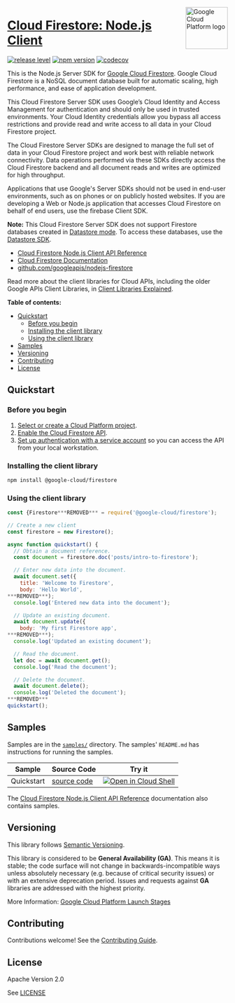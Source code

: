 [//]: # "This README.md file is auto-generated, all changes to this file will be lost."
[//]: # "To regenerate it, use `python -m synthtool`."
<img src="https://avatars2.githubusercontent.com/u/2810941?v=3&s=96" alt="Google Cloud Platform logo" title="Google Cloud Platform" align="right" height="96" width="96"/>

# [Cloud Firestore: Node.js Client](https://github.com/googleapis/nodejs-firestore)

[![release level](https://img.shields.io/badge/release%20level-general%20availability%20%28GA%29-brightgreen.svg?style=flat)](https://cloud.google.com/terms/launch-stages)
[![npm version](https://img.shields.io/npm/v/@google-cloud/firestore.svg)](https://www.npmjs.org/package/@google-cloud/firestore)
[![codecov](https://img.shields.io/codecov/c/github/googleapis/nodejs-firestore/master.svg?style=flat)](https://codecov.io/gh/googleapis/nodejs-firestore)




This is the Node.js Server SDK for [Google Cloud Firestore](https://firebase.google.com/docs/firestore/). Google Cloud Firestore is a NoSQL document database built for automatic scaling, high performance, and ease of application development.

This Cloud Firestore Server SDK uses Google’s Cloud Identity and Access Management for authentication and should only be used in trusted environments. Your Cloud Identity credentials allow you bypass all access restrictions and provide read and write access to all data in your Cloud Firestore project.

The Cloud Firestore Server SDKs are designed to manage the full set of data in your Cloud Firestore project and work best with reliable network connectivity. Data operations performed via these SDKs directly access the Cloud Firestore backend and all document reads and writes are optimized for high throughput.

Applications that use Google&#x27;s Server SDKs should not be used in end-user environments, such as on phones or on publicly hosted websites. If you are developing a Web or Node.js application that accesses Cloud Firestore on behalf of end users, use the firebase Client SDK.

**Note:** This Cloud Firestore Server SDK does not support Firestore databases created in [Datastore mode](https://cloud.google.com/datastore/docs/firestore-or-datastore#in_datastore_mode). To access these databases, use the [Datastore SDK](https://www.npmjs.com/package/@google-cloud/datastore).


* [Cloud Firestore Node.js Client API Reference][client-docs]
* [Cloud Firestore Documentation][product-docs]
* [github.com/googleapis/nodejs-firestore](https://github.com/googleapis/nodejs-firestore)

Read more about the client libraries for Cloud APIs, including the older
Google APIs Client Libraries, in [Client Libraries Explained][explained].

[explained]: https://cloud.google.com/apis/docs/client-libraries-explained

**Table of contents:**


* [Quickstart](#quickstart)
  * [Before you begin](#before-you-begin)
  * [Installing the client library](#installing-the-client-library)
  * [Using the client library](#using-the-client-library)
* [Samples](#samples)
* [Versioning](#versioning)
* [Contributing](#contributing)
* [License](#license)

## Quickstart

### Before you begin

1.  [Select or create a Cloud Platform project][projects].
1.  [Enable the Cloud Firestore API][enable_api].
1.  [Set up authentication with a service account][auth] so you can access the
    API from your local workstation.

### Installing the client library

```bash
npm install @google-cloud/firestore
```


### Using the client library

```javascript
const {Firestore***REMOVED*** = require('@google-cloud/firestore');

// Create a new client
const firestore = new Firestore();

async function quickstart() {
  // Obtain a document reference.
  const document = firestore.doc('posts/intro-to-firestore');

  // Enter new data into the document.
  await document.set({
    title: 'Welcome to Firestore',
    body: 'Hello World',
***REMOVED***);
  console.log('Entered new data into the document');

  // Update an existing document.
  await document.update({
    body: 'My first Firestore app',
***REMOVED***);
  console.log('Updated an existing document');

  // Read the document.
  let doc = await document.get();
  console.log('Read the document');

  // Delete the document.
  await document.delete();
  console.log('Deleted the document');
***REMOVED***
quickstart();

```



## Samples

Samples are in the [`samples/`](https://github.com/googleapis/nodejs-firestore/tree/master/samples) directory. The samples' `README.md`
has instructions for running the samples.

| Sample                      | Source Code                       | Try it |
| --------------------------- | --------------------------------- | ------ |
| Quickstart | [source code](https://github.com/googleapis/nodejs-firestore/blob/master/samples/quickstart.js) | [![Open in Cloud Shell][shell_img]](https://console.cloud.google.com/cloudshell/open?git_repo=https://github.com/googleapis/nodejs-firestore&page=editor&open_in_editor=samples/quickstart.js,samples/README.md) |



The [Cloud Firestore Node.js Client API Reference][client-docs] documentation
also contains samples.

## Versioning

This library follows [Semantic Versioning](http://semver.org/).


This library is considered to be **General Availability (GA)**. This means it
is stable; the code surface will not change in backwards-incompatible ways
unless absolutely necessary (e.g. because of critical security issues) or with
an extensive deprecation period. Issues and requests against **GA** libraries
are addressed with the highest priority.





More Information: [Google Cloud Platform Launch Stages][launch_stages]

[launch_stages]: https://cloud.google.com/terms/launch-stages

## Contributing

Contributions welcome! See the [Contributing Guide](https://github.com/googleapis/nodejs-firestore/blob/master/CONTRIBUTING.md).

## License

Apache Version 2.0

See [LICENSE](https://github.com/googleapis/nodejs-firestore/blob/master/LICENSE)

[client-docs]: https://googleapis.dev/nodejs/firestore/latest
[product-docs]: https://cloud.google.com/firestore
[shell_img]: https://gstatic.com/cloudssh/images/open-btn.png
[projects]: https://console.cloud.google.com/project
[billing]: https://support.google.com/cloud/answer/6293499#enable-billing
[enable_api]: https://console.cloud.google.com/flows/enableapi?apiid=firestore.googleapis.com
[auth]: https://cloud.google.com/docs/authentication/getting-started
